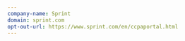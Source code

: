 ```yaml
---
company-name: Sprint
domain: sprint.com
opt-out-url: https://www.sprint.com/en/ccpaportal.html
---
```





